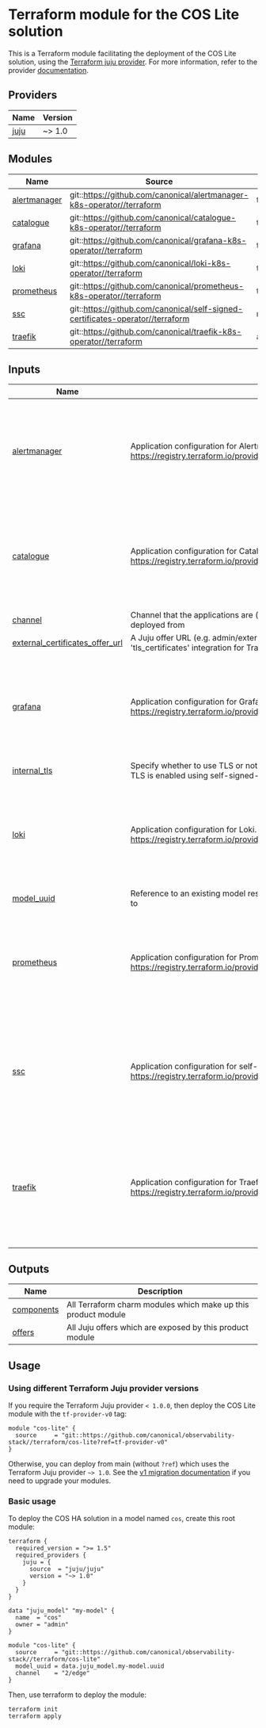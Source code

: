 # Terraform module for the COS Lite solution

This is a Terraform module facilitating the deployment of the COS Lite solution, using the [Terraform juju provider](https://github.com/juju/terraform-provider-juju/). For more information, refer to the provider [documentation](https://registry.terraform.io/providers/juju/juju/latest/docs).

<!-- BEGIN_TF_DOCS -->
## Providers

| Name | Version |
|------|---------|
| <a name="provider_juju"></a> [juju](#provider\_juju) | ~> 1.0 |

## Modules

| Name | Source | Version |
|------|--------|---------|
| <a name="module_alertmanager"></a> [alertmanager](#module\_alertmanager) | git::https://github.com/canonical/alertmanager-k8s-operator//terraform | tf-provider-v0 |
| <a name="module_catalogue"></a> [catalogue](#module\_catalogue) | git::https://github.com/canonical/catalogue-k8s-operator//terraform | tf-provider-v0 |
| <a name="module_grafana"></a> [grafana](#module\_grafana) | git::https://github.com/canonical/grafana-k8s-operator//terraform | tf-provider-v0 |
| <a name="module_loki"></a> [loki](#module\_loki) | git::https://github.com/canonical/loki-k8s-operator//terraform | tf-provider-v0 |
| <a name="module_prometheus"></a> [prometheus](#module\_prometheus) | git::https://github.com/canonical/prometheus-k8s-operator//terraform | tf-provider-v0 |
| <a name="module_ssc"></a> [ssc](#module\_ssc) | git::https://github.com/canonical/self-signed-certificates-operator//terraform | n/a |
| <a name="module_traefik"></a> [traefik](#module\_traefik) | git::https://github.com/canonical/traefik-k8s-operator//terraform | a8a0da68b9aa8e30e6ad00eac7aa552bcd88a8ef |

## Inputs

| Name | Description | Type | Default | Required |
|------|-------------|------|---------|:--------:|
| <a name="input_alertmanager"></a> [alertmanager](#input\_alertmanager) | Application configuration for Alertmanager. For more details: https://registry.terraform.io/providers/juju/juju/latest/docs/resources/application | <pre>object({<br/>    app_name           = optional(string, "alertmanager")<br/>    config             = optional(map(string), {})<br/>    constraints        = optional(string, "arch=amd64")<br/>    revision           = optional(number, null)<br/>    storage_directives = optional(map(string), {})<br/>    units              = optional(number, 1)<br/>  })</pre> | `{}` | no |
| <a name="input_catalogue"></a> [catalogue](#input\_catalogue) | Application configuration for Catalogue. For more details: https://registry.terraform.io/providers/juju/juju/latest/docs/resources/application | <pre>object({<br/>    app_name           = optional(string, "catalogue")<br/>    config             = optional(map(string), {})<br/>    constraints        = optional(string, "arch=amd64")<br/>    revision           = optional(number, null)<br/>    storage_directives = optional(map(string), {})<br/>    units              = optional(number, 1)<br/>  })</pre> | `{}` | no |
| <a name="input_channel"></a> [channel](#input\_channel) | Channel that the applications are (unless overwritten by external\_channels) deployed from | `string` | n/a | yes |
| <a name="input_external_certificates_offer_url"></a> [external\_certificates\_offer\_url](#input\_external\_certificates\_offer\_url) | A Juju offer URL (e.g. admin/external-ca.certificates) of a CA providing the 'tls\_certificates' integration for Traefik to supply it with server certificates. | `string` | `null` | no |
| <a name="input_grafana"></a> [grafana](#input\_grafana) | Application configuration for Grafana. For more details: https://registry.terraform.io/providers/juju/juju/latest/docs/resources/application | <pre>object({<br/>    app_name           = optional(string, "grafana")<br/>    config             = optional(map(string), {})<br/>    constraints        = optional(string, "arch=amd64")<br/>    revision           = optional(number, null)<br/>    storage_directives = optional(map(string), {})<br/>    units              = optional(number, 1)<br/>  })</pre> | `{}` | no |
| <a name="input_internal_tls"></a> [internal\_tls](#input\_internal\_tls) | Specify whether to use TLS or not for internal COS communication. By default, TLS is enabled using self-signed-certificates | `bool` | `true` | no |
| <a name="input_loki"></a> [loki](#input\_loki) | Application configuration for Loki. For more details: https://registry.terraform.io/providers/juju/juju/latest/docs/resources/application | <pre>object({<br/>    app_name           = optional(string, "loki")<br/>    config             = optional(map(string), {})<br/>    constraints        = optional(string, "arch=amd64")<br/>    revision           = optional(number, null)<br/>    storage_directives = optional(map(string), {})<br/>    units              = optional(number, 1)<br/>  })</pre> | `{}` | no |
| <a name="input_model_uuid"></a> [model\_uuid](#input\_model\_uuid) | Reference to an existing model resource or data source for the model to deploy to | `string` | n/a | yes |
| <a name="input_prometheus"></a> [prometheus](#input\_prometheus) | Application configuration for Prometheus. For more details: https://registry.terraform.io/providers/juju/juju/latest/docs/resources/application | <pre>object({<br/>    app_name           = optional(string, "prometheus")<br/>    config             = optional(map(string), {})<br/>    constraints        = optional(string, "arch=amd64")<br/>    revision           = optional(number, null)<br/>    storage_directives = optional(map(string), {})<br/>    units              = optional(number, 1)<br/>  })</pre> | `{}` | no |
| <a name="input_ssc"></a> [ssc](#input\_ssc) | Application configuration for self-signed-certificates. For more details: https://registry.terraform.io/providers/juju/juju/latest/docs/resources/application | <pre>object({<br/>    app_name           = optional(string, "ca")<br/>    channel            = optional(string, "1/stable")<br/>    config             = optional(map(string), {})<br/>    constraints        = optional(string, "arch=amd64")<br/>    revision           = optional(number, null)<br/>    storage_directives = optional(map(string), {})<br/>    units              = optional(number, 1)<br/>  })</pre> | `{}` | no |
| <a name="input_traefik"></a> [traefik](#input\_traefik) | Application configuration for Traefik. For more details: https://registry.terraform.io/providers/juju/juju/latest/docs/resources/application | <pre>object({<br/>    app_name           = optional(string, "traefik")<br/>    channel            = optional(string, "latest/stable")<br/>    config             = optional(map(string), {})<br/>    constraints        = optional(string, "arch=amd64")<br/>    revision           = optional(number, null)<br/>    storage_directives = optional(map(string), {})<br/>    units              = optional(number, 1)<br/>  })</pre> | `{}` | no |

## Outputs

| Name | Description |
|------|-------------|
| <a name="output_components"></a> [components](#output\_components) | All Terraform charm modules which make up this product module |
| <a name="output_offers"></a> [offers](#output\_offers) | All Juju offers which are exposed by this product module |
<!-- END_TF_DOCS -->

## Usage

### Using different Terraform Juju provider versions
If you require the Terraform Juju provider `< 1.0.0`, then deploy the COS Lite module with the `tf-provider-v0` tag:

```hcl
module "cos-lite" {
  source     = "git::https://github.com/canonical/observability-stack//terraform/cos-lite?ref=tf-provider-v0"
}
```

Otherwise, you can deploy from main (without `?ref`) which uses the Terraform Juju provider `~> 1.0`. See the [v1 migration documentation](https://documentation.ubuntu.com/terraform-provider-juju/v1/howto/manage-provider/upgrade-provider-to-v1/) if you need to upgrade your modules.

### Basic usage

To deploy the COS HA solution in a model named `cos`, create this root module:
```hcl
terraform {
  required_version = ">= 1.5"
  required_providers {
    juju = {
      source  = "juju/juju"
      version = "~> 1.0"
    }
  }
}

data "juju_model" "my-model" {
  name  = "cos"
  owner = "admin"
}

module "cos-lite" {
  source     = "git::https://github.com/canonical/observability-stack//terraform/cos-lite"
  model_uuid = data.juju_model.my-model.uuid
  channel    = "2/edge"
}
```

Then, use terraform to deploy the module:

```shell
terraform init
terraform apply
```
